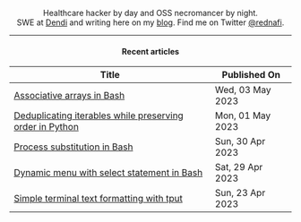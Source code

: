 <div align="center">

Healthcare hacker by day and OSS necromancer by night.<br>
SWE at <a href="https://dendisoftware.com" target="_blank">Dendi</a> and writing here on my <a href="https://rednafi.github.io" target="_blank">blog</a>. Find me on Twitter <a href="https://twitter.com/rednafi" target="_blank">@rednafi</a>.
</div>

---

<div align="center">

#### Recent articles

| Title | Published On |
| ----- | ------------ |
| [Associative arrays in Bash](https://rednafi.github.io/misc/associative_arrays_in_bash/) | Wed, 03 May 2023 |
| [Deduplicating iterables while preserving order in Python](https://rednafi.github.io/python/deduplicate_iterables_while_preserving_order/) | Mon, 01 May 2023 |
| [Process substitution in Bash](https://rednafi.github.io/misc/process_substitution_in_bash/) | Sun, 30 Apr 2023 |
| [Dynamic menu with select statement in Bash](https://rednafi.github.io/misc/dynamic_menu_with_select_in_bash/) | Sat, 29 Apr 2023 |
| [Simple terminal text formatting with tput](https://rednafi.github.io/misc/terminal_text_formatting_with_tput/) | Sun, 23 Apr 2023 |
